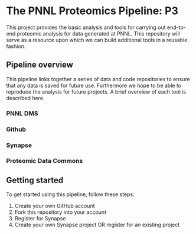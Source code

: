 # The PNNL Proteomics Pipeline: P3
This project provides the basic analysis and tools for carrying out end-to-end proteomic analysis for data generated at PNNL. This repository will serve as a resource upon which we can build additional tools in a reusable fashion. 

## Pipeline overview
This pipeline links together a series of data and code repositories to ensure that any data is saved for future use. Furthermore we hope to be able to reproduce the analysis for future projects. A brief overview of each tool is described here.

### PNNL DMS
### Github
### Synapse
### Proteomic Data Commons

## Getting started
To get started using this pipeline, follow these steps:
1. Create your own GitHub account
2. Fork this repository into your account
3. Register for Synapse
4. Create your own Synapse project OR register for an existing project
